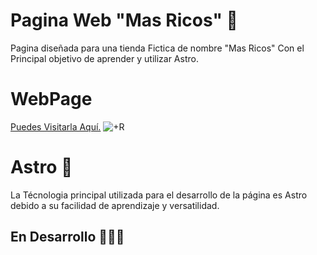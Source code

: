# Pagina Web "Mas Ricos" 📃
Pagina diseñada para una tienda Fictica de nombre "Mas Ricos"
Con el Principal objetivo de aprender y utilizar Astro.
# WebPage
[Puedes Visitarla Aquí.](masricos.netlify.app)
![+R](https://github.com/MrChrisFabian/MasRicos/assets/146046957/b7379be8-dbdf-486f-a1e7-0bf6950bb02b)

# Astro 🚀
La Técnologia principal utilizada para el desarrollo de la página es Astro debido a su facilidad de aprendizaje y versatilidad.
## En Desarrollo 👨🏽‍🏭
